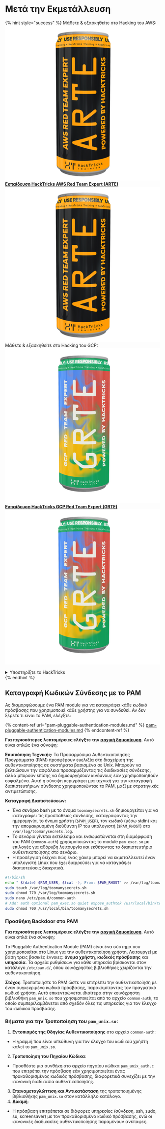 # Μετά την Εκμετάλλευση

{% hint style="success" %}
Μάθετε & εξασκηθείτε στο Hacking του AWS:<img src="/.gitbook/assets/arte.png" alt="" data-size="line">[**Εκπαίδευση HackTricks AWS Red Team Expert (ARTE)**](https://training.hacktricks.xyz/courses/arte)<img src="/.gitbook/assets/arte.png" alt="" data-size="line">\
Μάθετε & εξασκηθείτε στο Hacking του GCP: <img src="/.gitbook/assets/grte.png" alt="" data-size="line">[**Εκπαίδευση HackTricks GCP Red Team Expert (GRTE)**<img src="/.gitbook/assets/grte.png" alt="" data-size="line">](https://training.hacktricks.xyz/courses/grte)

<details>

<summary>Υποστηρίξτε το HackTricks</summary>

* Ελέγξτε τα [**σχέδια συνδρομής**](https://github.com/sponsors/carlospolop)!
* **Εγγραφείτε** στην 💬 [**ομάδα Discord**](https://discord.gg/hRep4RUj7f) ή στην [**ομάδα τηλεγράφου**](https://t.me/peass) ή **ακολουθήστε** μας στο **Twitter** 🐦 [**@hacktricks\_live**](https://twitter.com/hacktricks\_live)**.**
* **Κοινοποιήστε κόλπα χάκερ υποβάλλοντας PRs στα** [**HackTricks**](https://github.com/carlospolop/hacktricks) και [**HackTricks Cloud**](https://github.com/carlospolop/hacktricks-cloud) αποθετήρια στο GitHub.

</details>
{% endhint %}

## Καταγραφή Κωδικών Σύνδεσης με το PAM

Ας διαμορφώσουμε ένα PAM module για να καταγράφει κάθε κωδικό πρόσβασης που χρησιμοποιεί κάθε χρήστης για να συνδεθεί. Αν δεν ξέρετε τι είναι το PAM, ελέγξτε:

{% content-ref url="pam-pluggable-authentication-modules.md" %}
[pam-pluggable-authentication-modules.md](pam-pluggable-authentication-modules.md)
{% endcontent-ref %}

**Για περισσότερες λεπτομέρειες ελέγξτε την [αρχική δημοσίευση](https://embracethered.com/blog/posts/2022/post-exploit-pam-ssh-password-grabbing/)**. Αυτό είναι απλώς ένα σύνοψη:

**Επισκόπηση Τεχνικής:**
Τα Προσαρμόσιμα Αυθεντικοποίησης Προγράμματα (PAM) προσφέρουν ευελιξία στη διαχείριση της αυθεντικοποίησης σε συστήματα βασισμένα σε Unix. Μπορούν να βελτιώσουν την ασφάλεια προσαρμόζοντας τις διαδικασίες σύνδεσης, αλλά μπορούν επίσης να δημιουργήσουν κινδύνους εάν χρησιμοποιηθούν εσφαλμένα. Αυτή η σύνοψη περιγράφει μια τεχνική για την καταγραφή διαπιστευτήριων σύνδεσης χρησιμοποιώντας το PAM, μαζί με στρατηγικές αντιμετώπισης.

**Καταγραφή Διαπιστεύσεων:**
- Ένα σενάριο bash με το όνομα `toomanysecrets.sh` δημιουργείται για να καταγράφει τις προσπάθειες σύνδεσης, καταγράφοντας την ημερομηνία, το όνομα χρήστη (`$PAM_USER`), τον κωδικό (μέσω stdin) και την απομακρυσμένη διεύθυνση IP του υπολογιστή (`$PAM_RHOST`) στο `/var/log/toomanysecrets.log`.
- Το σενάριο γίνεται εκτελέσιμο και ενσωματώνεται στη διαμόρφωση του PAM (`common-auth`) χρησιμοποιώντας το module `pam_exec.so` με επιλογές για αθόρυβη λειτουργία και εκθέτοντας το διαπιστευτήριο αυθεντικοποίησης στο σενάριο.
- Η προσέγγιση δείχνει πώς ένας χάκερ μπορεί να εκμεταλλευτεί έναν υπολογιστή Linux που έχει διαρρεύσει για να καταγράψει διαπιστεύσεις διακριτικά.
```bash
#!/bin/sh
echo " $(date) $PAM_USER, $(cat -), From: $PAM_RHOST" >> /var/log/toomanysecrets.log
sudo touch /var/log/toomanysecrets.sh
sudo chmod 770 /var/log/toomanysecrets.sh
sudo nano /etc/pam.d/common-auth
# Add: auth optional pam_exec.so quiet expose_authtok /usr/local/bin/toomanysecrets.sh
sudo chmod 700 /usr/local/bin/toomanysecrets.sh
```
### Προσθήκη Backdoor στο PAM

**Για περισσότερες λεπτομέρειες ελέγξτε την [αρχική δημοσίευση](https://infosecwriteups.com/creating-a-backdoor-in-pam-in-5-line-of-code-e23e99579cd9)**. Αυτό είναι απλά ένα σύνοψη:

Το Pluggable Authentication Module (PAM) είναι ένα σύστημα που χρησιμοποιείται στο Linux για την αυθεντικοποίηση χρήστη. Λειτουργεί με βάση τρεις βασικές έννοιες: **όνομα χρήστη**, **κωδικός πρόσβασης** και **υπηρεσία**. Τα αρχεία ρυθμίσεων για κάθε υπηρεσία βρίσκονται στον κατάλογο `/etc/pam.d/`, όπου κοινόχρηστες βιβλιοθήκες χειρίζονται την αυθεντικοποίηση.

**Στόχος**: Τροποποιήστε το PAM ώστε να επιτρέπει την αυθεντικοποίηση με έναν συγκεκριμένο κωδικό πρόσβασης, παρακάμπτοντας τον πραγματικό κωδικό χρήστη. Αυτό επικεντρώνεται ιδιαίτερα στην κοινόχρηστη βιβλιοθήκη `pam_unix.so` που χρησιμοποιείται από το αρχείο `common-auth`, το οποίο συμπεριλαμβάνεται από σχεδόν όλες τις υπηρεσίες για τον έλεγχο του κωδικού πρόσβασης.

### Βήματα για την Τροποποίηση του `pam_unix.so`:

1. **Εντοπισμός της Οδηγίας Αυθεντικοποίησης** στο αρχείο `common-auth`:
- Η γραμμή που είναι υπεύθυνη για τον έλεγχο του κωδικού χρήστη καλεί το `pam_unix.so`.
2. **Τροποποίηση του Πηγαίου Κώδικα**:
- Προσθέστε μια συνθήκη στο αρχείο πηγαίου κώδικα `pam_unix_auth.c` που επιτρέπει την πρόσβαση εάν χρησιμοποιείται ένας προκαθορισμένος κωδικός πρόσβασης, διαφορετικά συνεχίζει με την κανονική διαδικασία αυθεντικοποίησης.
3. **Επαναμεταγλώττιση και Αντικατάσταση** της τροποποιημένης βιβλιοθήκης `pam_unix.so` στον κατάλληλο κατάλογο.
4. **Δοκιμή**:
- Η πρόσβαση επιτρέπεται σε διάφορες υπηρεσίες (σύνδεση, ssh, sudo, su, screensaver) με τον προκαθορισμένο κωδικό πρόσβασης, ενώ οι κανονικές διαδικασίες αυθεντικοποίησης παραμένουν ανέπαφες.
